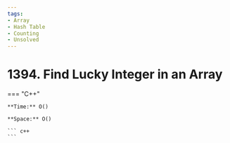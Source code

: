 ```yaml
---
tags:
- Array
- Hash Table
- Counting
- Unsolved
---
```



# 1394. Find Lucky Integer in an Array

=== "C++"

    **Time:** O()

    **Space:** O()

    ``` c++
    ```
